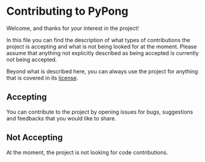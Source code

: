 # Contributing to PyPong

Welcome, and thanks for your interest in the project!

In this file you can find the description of what types of contributions the project is accepting and what is not being looked for at the moment. Please assume that anything not explicitly described as being accepted is currently not being accepted.

Beyond what is described here, you can always use the project for anything that is covered in its [license](LICENSE).

## Accepting

You can contribute to the project by opening issues for bugs, suggestions and feedbacks that you would like to share.

## Not Accepting

At the moment, the project is not looking for code contributions.
